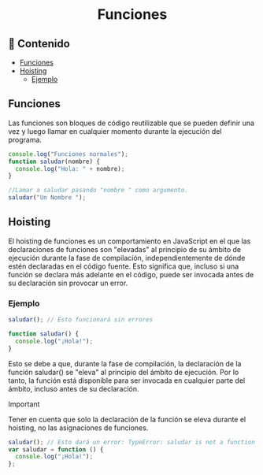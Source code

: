 <h1 align="center">Funciones</h1>

<h2>📑 Contenido</h2>

- [Funciones](#funciones)
- [Hoisting](#hoisting)
  - [Ejemplo](#ejemplo)

## Funciones

Las funciones son bloques de código reutilizable que se pueden definir una vez y luego llamar en cualquier momento durante la ejecución del programa.

```js
console.log("Funciones normales");
function saludar(nombre) {
  console.log("Hola: " + nombre);
}

//Lamar a saludar pasando "nombre " como argumento.
saludar("Un Nombre ");
```

## Hoisting

El hoisting de funciones es un comportamiento en JavaScript en el que las declaraciones de funciones son "elevadas" al principio de su ámbito de ejecución durante la fase de compilación, independientemente de dónde estén declaradas en el código fuente. Esto significa que, incluso si una función se declara más adelante en el código, puede ser invocada antes de su declaración sin provocar un error.

### Ejemplo

```js
saludar(); // Esto funcionará sin errores

function saludar() {
  console.log("¡Hola!");
}
```

Esto se debe a que, durante la fase de compilación, la declaración de la función saludar() se "eleva" al principio del ámbito de ejecución. Por lo tanto, la función está disponible para ser invocada en cualquier parte del ámbito, incluso antes de su declaración.

> [!IMPORTANT]
>
> Tener en cuenta que solo la declaración de la función se eleva durante el hoisting, no las asignaciones de funciones.
>
> ```js
> saludar(); // Esto dará un error: TypeError: saludar is not a function
> var saludar = function () {
>   console.log("¡Hola!");
> };
> ```

